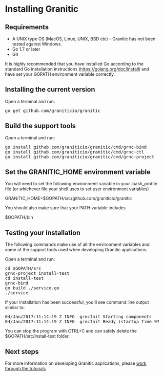 # Installing Granitic

## Requirements

 * A UNIX type OS (MacOS, Linux, UNIX, BSD etc) - Granitic has not been tested against Windows.
 * Go 1.7 or later
 * Git
 
 It is highly recommended that you have installed Go according to the standard Go installation instructions 
 (https://golang.org/doc/install) and have set your GOPATH environment variable correctly.
 
## Installing the current version

Open a terminal and run:

<pre>
go get github.com/graniticio/granitic
</pre>
 
## Build the support tools

Open a terminal and run:

<pre>
go install github.com/graniticio/granitic/cmd/grnc-bind
go install github.com/graniticio/granitic/cmd/grnc-ctl
go install github.com/graniticio/granitic/cmd/grnc-project
</pre>
 
## Set the GRANITIC_HOME environment variable

You will need to set the following environment variable in your .bash_profile file (or whichever file your shell uses to
set user environment variables)

GRANITIC_HOME=$GOPATH/src/github.com/graniticio/granitic

You should also make sure that your PATH variable includes

$GOPATH/bin
 
## Testing your installation

The following commands make use of all the environment variables and some of the support tools used when developing 
Granitic applications.
 
Open a terminal and run:

<pre>
cd $GOPATH/src
grnc-project install-test
cd install-test
grnc-bind
go build ./service.go
./service
</pre>

If your installation has been successful, you'll see command line output similar to:

<pre>
04/Jan/2017:11:14:19 Z INFO  grncInit Starting components
04/Jan/2017:11:14:19 Z INFO  grncInit Ready (startup time 970.09µs)
</pre>

You can stop the program with CTRL+C and can safely delete the $GOPATH/src/install-test folder.

## Next steps

For more information on developing Granitic applications, please [work through the tutorials](https://github.com/graniticio/granitic/tree/master/doc/tutorial)